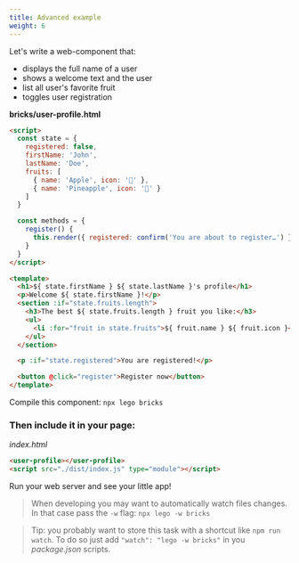 ```yaml
---
title: Advanced example
weight: 6
---
```


Let's write a web-component that:

- displays the full name of a user
- shows a welcome text and the user
- list all user's favorite fruit
- toggles user registration

**bricks/user-profile.html**

```html
<script>
  const state = {
    registered: false,
    firstName: 'John',
    lastName: 'Doe',
    fruits: [
      { name: 'Apple', icon: '🍎' },
      { name: 'Pineapple', icon: '🍍' }
    ]
  }

  const methods = {
    register() {
      this.render({ registered: confirm('You are about to register…') })
    }
  }
</script>

<template>
  <h1>${ state.firstName } ${ state.lastName }'s profile</h1>
  <p>Welcome ${ state.firstName }!</p>
  <section :if="state.fruits.length">
    <h3>The best ${ state.fruits.length } fruit you like:</h3>
    <ul>
      <li :for="fruit in state.fruits">${ fruit.name } ${ fruit.icon }</li>
    </ul>
  </section>

  <p :if="state.registered">You are registered!</p>

  <button @click="register">Register now</button>
</template>
```

Compile this component: `npx lego bricks`

### Then include it in your page:

_index.html_

```html
<user-profile></user-profile>
<script src="./dist/index.js" type="module"></script>
```

Run your web server and see your little app!

> When developing you may want to automatically watch files changes.
> In that case pass the `-w` flag: `npx lego -w bricks`

> Tip: you probably want to store this task with a shortcut like `npm run watch`.
> To do so just add `"watch": "lego -w bricks"` in you _package.json_ scripts.

